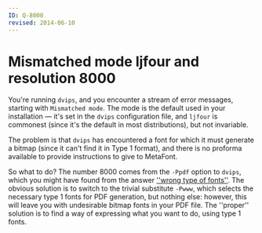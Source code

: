 ```yaml
---
ID: Q-8000
revised: 2014-06-10
---
```

# Mismatched mode ljfour and resolution 8000

You're running `dvips`, and you encounter a stream of error
messages, starting with `Mismatched mode`.  The mode is the
default used in your installation&nbsp;&mdash; it's set in the `dvips`
configuration file, and `ljfour` is commonest (since it's the
default in most distributions), but not invariable.

The problem is that `dvips` has encountered a font for which
it must generate a bitmap (since it can't find it in Type&nbsp;1 format),
and there is no proforma available to provide instructions to give to
MetaFont.

So what to do?  The number 8000 comes from the `-Ppdf` option
to `dvips`, which you might have found from the answer
[''wrong type of fonts''](./FAQ-fuzzy-type3.html).  The obvious
solution is to switch to the trivial substitute `-Pwww`,
which selects the necessary type&nbsp;1 fonts for PDF generation,
but nothing else: however, this will leave you with undesirable bitmap
fonts in your PDF file.  The ''proper'' solution is to find a
way of expressing what you want to do, using type&nbsp;1 fonts.

